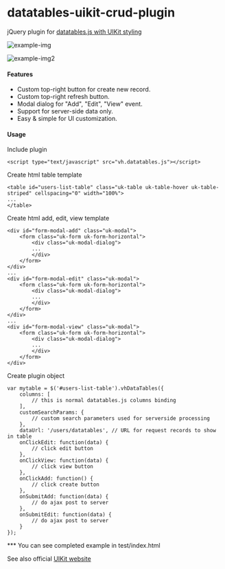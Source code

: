 # datatables-uikit-crud-plugin

jQuery plugin for [datatables.js with UIKit styling](https://datatables.net/examples/styling/uikit.html) 

![example-img](https://dl.dropboxusercontent.com/u/68317444/datatables-uikit-add2.png)


![example-img2](https://dl.dropboxusercontent.com/u/68317444/datatables-uikit-add.png)

#### Features
  * Custom top-right button for create new record.
  * Custom top-right refresh button.
  * Modal dialog for "Add", "Edit", "View" event.
  * Support for server-side data only.
  * Easy & simple for UI customization.
  
#### Usage
Include plugin
```
<script type="text/javascript" src="vh.datatables.js"></script>
```  

Create html table template
```  
<table id="users-list-table" class="uk-table uk-table-hover uk-table-striped" cellspacing="0" width="100%">
...
</table>
```  

Create html add, edit, view template
```  
<div id="form-modal-add" class="uk-modal">
	<form class="uk-form uk-form-horizontal">
    	<div class="uk-modal-dialog">
		...
		</div>
    </form>
</div>
...
<div id="form-modal-edit" class="uk-modal">
	<form class="uk-form uk-form-horizontal">
		<div class="uk-modal-dialog">
        ...     
		</div>
    </form>
</div>
...
<div id="form-modal-view" class="uk-modal">
	<form class="uk-form uk-form-horizontal">
       	<div class="uk-modal-dialog">
    	...              
   		</div>
	</form>
</div>
```  

Create plugin object
```
var mytable = $('#users-list-table').vhDataTables({
    columns: [ 
    	// this is normal datatables.js columns binding 
    ],
    customSearchParams: { 
    	// custom search parameters used for serverside processing
    },
    dataUrl: '/users/datatables', // URL for request records to show in table
    onClickEdit: function(data) {
        // click edit button
    },
    onClickView: function(data) {
        // click view button
    },
    onClickAdd: function() {
        // click create button
    },
    onSubmitAdd: function(data) {
        // do ajax post to server
    },
    onSubmitEdit: function(data) {
        // do ajax post to server
    }
});
```

*** You can see completed example in test/index.html

See also official [UIKit website](http://getuikit.com/)

